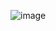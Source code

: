 ![image](https://user-images.githubusercontent.com/99772255/188302432-fde9741c-d5f9-4a9c-8459-46e0a44f76be.png)
